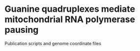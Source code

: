 # Guanine quadruplexes mediate mitochondrial RNA polymerase pausing
 Publication scripts and genome coordinate files
